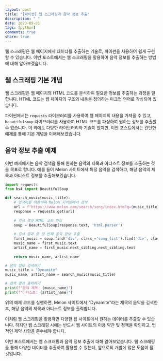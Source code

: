 ```yaml
---
layout: post
title: "[파이썬] 웹 스크래핑과 음악 정보 추출"
description: " "
date: 2023-09-01
tags: [python]
comments: true
share: true
---
```


웹 스크래핑은 웹 페이지에서 데이터를 추출하는 기술로, 파이썬을 사용하여 쉽게 구현할 수 있습니다. 이번 포스트에서는 웹 스크래핑을 활용하여 음악 정보를 추출하는 방법에 대해 알아보겠습니다.

## 웹 스크래핑 기본 개념

웹 스크래핑은 웹 페이지의 HTML 코드를 분석하여 필요한 정보를 추출하는 과정을 말합니다. HTML 코드는 웹 페이지의 구조와 내용을 정의하는 마크업 언어로 작성되어 있습니다.

파이썬에서는 `requests` 라이브러리를 사용하여 웹 페이지의 내용을 가져올 수 있고, `beautifulsoup` 라이브러리를 사용하여 HTML 코드를 파싱하여 원하는 정보를 추출할 수 있습니다. 이 외에도 다양한 라이브러리와 기술이 있지만, 이번 포스트에서는 간단한 예제를 통해 기본 개념을 이해해보겠습니다.

## 음악 정보 추출 예제

이번 예제에서는 음악 검색을 통해 원하는 음악의 제목과 아티스트 정보를 추출하는 것을 목표로 합니다. 예를 들어 Melon 사이트에서 특정 음악을 검색하고, 해당 음악의 제목과 아티스트 정보를 추출해보겠습니다.

```python
import requests
from bs4 import BeautifulSoup

def search_music(music_title):
    # 검색어를 이용하여 Melon 사이트에서 검색
    url = f"https://www.melon.com/search/song/index.htm?q={music_title}"
    response = requests.get(url)
    
    # 검색 결과 HTML 코드 파싱
    soup = BeautifulSoup(response.text, 'html.parser')
    
    # 검색 결과 중 첫 번째 음악 정보 추출
    first_music = soup.find('div', class_='song_list').find('div', class_='ellipsis rank01').find('a')
    music_name = first_music.text
    artist_name = first_music.next_sibling.next_sibling.text
    
    return music_name, artist_name

# 음악 정보 검색하기
music_title = "Dynamite"
music_name, artist_name = search_music(music_title)

# 검색 결과 출력하기
print(f"음악 제목: {music_name}")
print(f"아티스트: {artist_name}")
```

위의 예제 코드를 실행하면, Melon 사이트에서 "Dynamite"라는 제목의 음악을 검색한 후, 해당 음악의 제목과 아티스트 정보를 출력합니다.

이처럼 웹 스크래핑을 활용하면 다양한 웹 사이트에서 원하는 데이터를 추출할 수 있습니다. 하지만 웹 스크래핑 시에는 반드시 웹 사이트의 이용 약관 및 정책을 확인하고, 법적인 제약 사항을 준수해야 합니다.

이번 포스트에서는 웹 스크래핑과 음악 정보 추출에 대해 알아보았습니다. 웹 스크래핑을 통해 다양한 데이터를 추출하여 활용할 수 있는데, 앞으로의 개발에 많은 도움이 될 것입니다.